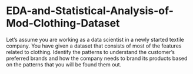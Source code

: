 # EDA-and-Statistical-Analysis-of-Mod-Clothing-Dataset
Let’s assume you are working as a data scientist in a newly started textile company. You have given a dataset that consists of most of the features related to clothing. Identify the patterns to understand the customer’s preferred brands and how the company needs to brand its products based on the patterns that you will be found them out.
